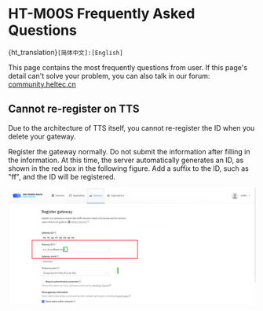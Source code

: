 # HT-M00S Frequently Asked Questions
{ht_translation}`[简体中文]:[English]`

This page contains the most frequently questions from user. If this page's detail can't solve your problem, you can also talk in our forum: [community.heltec.cn](http://community.heltec.cn/)

## Cannot re-register on TTS
Due to the architecture of TTS itself, you cannot re-register the ID when you delete your gateway.

Register the gateway normally. Do not submit the information after filling in the information. At this time, the server automatically generates an ID, as shown in the red box in the following figure. Add a suffix to the ID, such as "ff", and the ID will be registered.

![](img/01.jpg)
